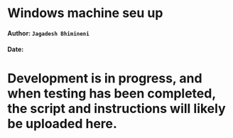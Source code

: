 # Windows machine seu up
#### Author: `Jagadesh Bhimineni`
#### Date:

# Development is in progress, and when testing has been completed, the script and instructions will likely be uploaded here.